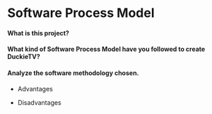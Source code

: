 # Software Process Model

#### What is this project?

#### What kind of Software Process Model have you followed to create DuckieTV?

#### Analyze the software methodology chosen.
* Advantages

* Disadvantages

